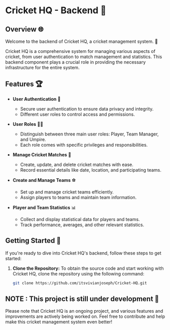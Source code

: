 # Cricket HQ - Backend :cricket:

## Overview :globe_with_meridians:
Welcome to the backend of Cricket HQ, a cricket management system. :briefcase:

Cricket HQ is a comprehensive system for managing various aspects of cricket, from user authentication to match management and statistics. This backend component plays a crucial role in providing the necessary infrastructure for the entire system.

## Features :trophy:
- **User Authentication** :bust_in_silhouette:
  - Secure user authentication to ensure data privacy and integrity.
  - Different user roles to control access and permissions.

- **User Roles** :man_with_turban:
  - Distinguish between three main user roles: Player, Team Manager, and Umpire.
  - Each role comes with specific privileges and responsibilities.

- **Manage Cricket Matches** :date:
  - Create, update, and delete cricket matches with ease.
  - Record essential details like date, location, and participating teams.

- **Create and Manage Teams** :soccer:
  - Set up and manage cricket teams efficiently.
  - Assign players to teams and maintain team information.

- **Player and Team Statistics** :bar_chart:
  - Collect and display statistical data for players and teams.
  - Track performance, averages, and other relevant statistics.

## Getting Started :rocket:

If you're ready to dive into Cricket HQ's backend, follow these steps to get started:

1. **Clone the Repository:**
   To obtain the source code and start working with Cricket HQ, clone the repository using the following command:

   ```bash
   git clone https://github.com/itsvivianjoseph/Cricket-HQ.git


## NOTE : This project is still under development :construction:

Please note that Cricket HQ is an ongoing project, and various features and improvements are actively being worked on. Feel free to contribute and help make this cricket management system even better!
